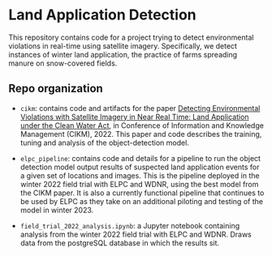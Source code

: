 # Land Application Detection

This repository contains code for a project trying to detect environmental violations in real-time using satellite imagery. Specifically, we detect instances of winter land application, the practice of farms spreading manure on snow-covered fields. 

## Repo organization

- `cikm`: contains code and artifacts for the paper [Detecting Environmental Violations with Satellite Imagery in
Near Real Time: Land Application under the Clean Water Act](https://arxiv.org/pdf/2208.08919.pdf), in Conference of Information and Knowledge Management (CIKM), 2022. This paper and code describes the training, tuning and analysis of the object-detection model. 

- `elpc_pipeline`: contains code and details for a pipeline to run the object detection model output results of suspected land application events for a given set of locations and images. This is the pipeline deployed in the winter 2022 field trial with ELPC and WDNR, using the best model from the CIKM paper. It is also a currently functional pipeline that continues to be used by ELPC as they take on an additional piloting and testing of the model in winter 2023.

- `field_trial_2022_analysis.ipynb`: a Jupyter notebook containing analysis from the winter 2022 field trial with ELPC and WDNR. Draws data from the postgreSQL database in which the results sit.  